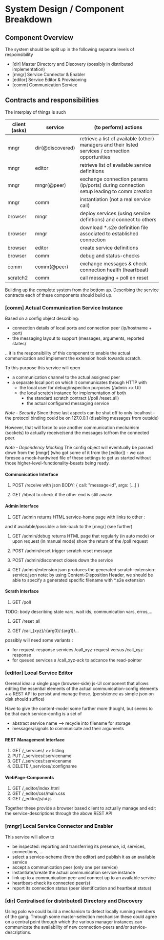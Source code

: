 # System Design / Component Breakdown

## Component Overview

The system should be split up in the following separate levels of respoinsibility

- [dir] Master Directory and Discovery (possibly in distributed implementation)
- [mngr] Service Connector & Enabler
- [editor] Service Editor & Provisioning
- [comm] Communication Service


## Contracts and responsibilities

The interplay of things is such

| client (asks) | service          | (to perform) actions |
| ------------- | ---------------- | ---------------------|
| mngr          | dir(@discovered) | retrieve a list of available (other) managers and their listed services / connection opportunities |
| mngr          | editor           | retrieve list of available service definitions |
| mngr          | mngr(@peer)      | exchange connection params (ip/ports) during connection setup leading to comm creation |
| mngr          | comm             | instantiation (not a real service call) |
| browser       | mngr             | deploy services (using service defintions) and connect to others |
| browser       | mngr             | download *.s2e definition file associated to established connection |
| browser       | editor           | create service definitions |
| browser       | comm             | debug and status-checks |
| comm          | comm(@peer)      | exchange messages & check connection health (heartbeat) |
| scratch2      | comm             | call messaging + poll en reset |

Building up the complete system from the bottom up.
Describing the service contracts each of these components should build up.


### [comm] Actual Communication Service Instance

Based on a config object describing:
* connection details of local ports and connection peer (ip/hostname + port)
* the messaging layout to support (messages, arguments, reported states)

.. it is the responsibility of this component to enable the actual communication and implement the extension hook towards scratch.

To this purpose this service will open 
* a communication channel to the actual assigned peer
* a separate local port on which it communicates through HTTP with 
    * the local user for debug/inspection purposes (/admin >> UI)
    * the local scratch instance for implementation of both 
        * the standard scratch contract (/poll /reset_all)
        * the actual configured messaging service

*Note - Security*
Since these last aspects can be shut off to only localhost - the protocol binding could be on 127.0.0.1 (disabling messages from outside)

However, that will force to use another communication mechanism (sockets) to actually receive/send the messages to/from the connected peer.

*Note - Dependency Mocking*
The config object will evemtually be passed down from the [mngr] (who got some of it from the [editor]) -  we can foresee a mock-hardwired file of these settings to get us started without those higher-level-functionality-beasts being ready.


#### Communication Interface
1. POST /receive 
with json BODY:
{ call: "message-id", args: [...] }

1. GET /hbeat
to check if the other end is still awake

#### Admin Interface
1. GET /admin 
returns HTML service-home page with links to other :

and if available/possible: a link-back to the [mngr] (see further)

1. GET /admin/debug
returns HTML page that regularly (in auto mode) or upon request (in manual mode)  show the return of the /poll request

1. POST /admin/reset
trigger scratch reset message

1. POST /admin/disconnect
closes down the service

1. GET /admin/extension.json
produces the generated scratch-extension-service.json
note: by using Content-Disposition Header, we should be able to specify a generated specific filename with *.s2e extension

#### Scrath Interface

1. GET /poll

TODO: body describing state vars, wait ids, communication vars, erros,...


1. GET /reset_all


1. GET /call_{xyz}/:{arg0}/:{arg1}/...

possibly will need some variants : 
- for request-response services /call_xyz-request versus /call_xyz-response 
- for queued services a /call_xyz-ack to adcance the read-pointer


### [editor] Local Service Editor

Gerenal idea: a single page (browser-side) js-UI component that allows editing the essential elements of the actual communication-config elements + a REST API to persist and manage those.  (persistence as simple json on disk should suffice)

Have to give the content-model some further more thought, but seems to be that each service-config is a set of
* abstract service name --> recycle into filename for storage
* messages/signals to communicate and their arguments


#### REST Management Interface
1. GET /_services/   >> listing
1. PUT /_services/:servicename
1. GET /_services/:servicename
1. DELETE /_services/:configname

#### WebPage-Components
1. GET /_editor/index.html
1. GET /_editor/css/main.css
1. GET /_editor/js/ui.js

Together these provide a browser based client to actually manage and edit 
the service-descriptions through the above REST API


### [mngr] Local Service Connector and Enabler

This service will allow to 
* be inspected: reporting and transferring its presence, id, services, connections, ...
* select a service-scheme (from the editor) and publish it as an available service
* accept a communication peer (only one per service)
* instantiate/create the actual communication service instance
* link up to a communication peer and connect up to an available service
* heartbeat-check its connected peer(s)
* report its connection status (peer identification and heartbeat status)



### [dir] Centralised (or distributed) Directory and Discovery

Using polo we could build a mechanism to detect locally running members of the gang.
Through some master-selection mechanism these could agree on a central point through 
which the various manager instances can communicate the availability of new 
connection-peers and/or service-descriptions.


